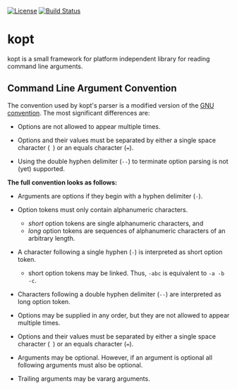 [![License](https://img.shields.io/badge/license-BSD-blue.svg)](https://github.com/TheMrMilchmann/kopt/blob/master/LICENSE.md)
[![Build Status](https://travis-ci.org/TheMrMilchmann/kopt.svg?branch=master)](https://travis-ci.org/TheMrMilchmann/kopt)

kopt
====

kopt is a small framework for platform independent library for reading command
line arguments.

Command Line Argument Convention
--------------------------------

The convention used by kopt's parser is a modified version of the [GNU convention](https://www.gnu.org/prep/standards/html_node/Command_002dLine-Interfaces.html).
The most significant differences are:

* Options are not allowed to appear multiple times.

* Options and their values must be separated by either a single space character
  (` `) or an equals character (`=`).

* Using the double hyphen delimiter (`--`) to terminate option parsing is not
(yet) supported.

**The full convention looks as follows:**

* Arguments are options if they begin with a hyphen delimiter (`-`).

* Option tokens must only contain alphanumeric characters.
    * _short_ option tokens are single alphanumeric characters, and
    * _long_ option tokens are sequences of alphanumeric characters of an
      arbitrary length.

* A character following a single hyphen (`-`) is interpreted as short option
  token.
    * short option tokens may be linked. Thus, `-abc` is equivalent to
      `-a -b -c`.
    
* Characters following a double hyphen delimiter (`--`) are interpreted as long
  option token.
  
* Options may be supplied in any order, but they are not allowed to appear
  multiple times.
  
* Options and their values must be separated by either a single space character
  (` `) or an equals character (`=`).
  
* Arguments may be optional. However, if an argument is optional all following
  arguments must also be optional.
  
* Trailing arguments may be vararg arguments.